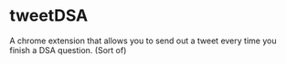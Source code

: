# tweetDSA
A chrome extension that allows you to send out a tweet every time you finish a DSA question. (Sort of)

